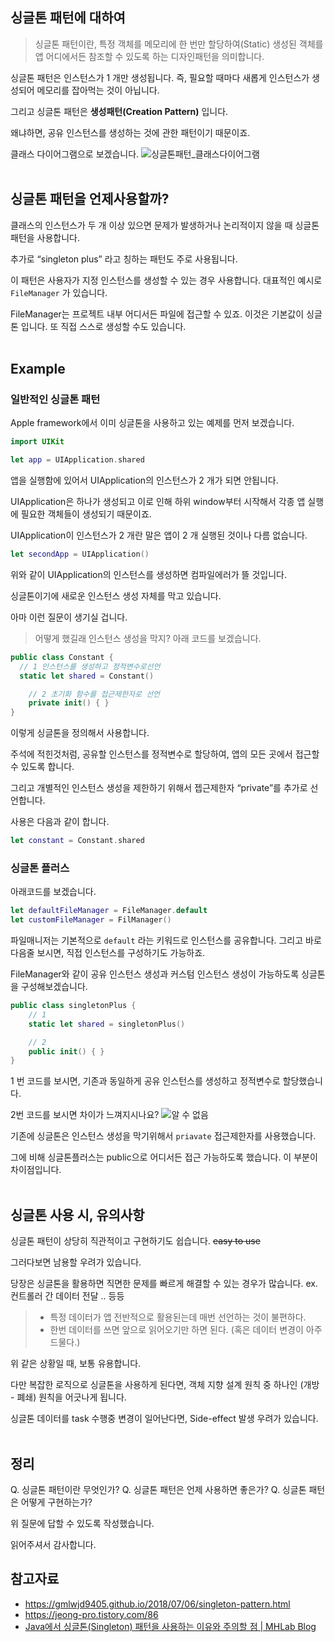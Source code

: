 ## 싱글톤 패턴에 대하여
> 싱글톤 패턴이란, 특정 객체를 메모리에 한 번만 할당하여(Static) 생성된 객체를 앱 어디에서든 참조할 수 있도록 하는 디자인패턴을 의미합니다.

싱글톤 패턴은 인스턴스가 1 개만 생성됩니다. 즉, 필요할 때마다 새롭게 인스턴스가 생성되어 메모리를 잡아먹는 것이 아닙니다.

그리고 싱글톤 패턴은 **생성패턴(Creation Pattern)** 입니다. 

왜냐하면, 공유 인스턴스를 생성하는 것에 관한 패턴이기 때문이죠.

클래스 다이어그램으로 보겠습니다.
![싱글톤패턴_클래스다이어그램](https://user-images.githubusercontent.com/65879950/130001590-5c17e943-0cb0-4492-8171-62e3fe19fdec.jpeg)
<br/><br/>


## 싱글톤 패턴을 언제사용할까?
클래스의 인스턴스가 두 개 이상 있으면 문제가 발생하거나 논리적이지 않을 때 싱글톤 패턴을 사용합니다.

추가로 “singleton plus” 라고 칭하는 패턴도 주로 사용됩니다.

이 패턴은 사용자가 지정 인스턴스를 생성할 수 있는 경우 사용합니다.
대표적인 예시로 `FileManager` 가 있습니다.

FileManager는 프로젝트 내부 어디서든 파일에 접근할 수 있죠. 이것은 기본값이 싱글톤 입니다. 또 직접 스스로 생성할 수도 있습니다.
<br/><br/>


## Example

### 일반적인 싱글톤 패턴

Apple framework에서 이미 싱글톤을 사용하고 있는 예제를 먼저 보겠습니다.
```swift
import UIKit

let app = UIApplication.shared
```

앱을 실행함에 있어서 UIApplication의 인스턴스가 2 개가 되면 안됩니다.

UIApplication은 하나가 생성되고 이로 인해 하위 window부터 시작해서 각종 앱 실행에 필요한 객체들이 생성되기 때문이죠.

UIApplication이 인스턴스가 2 개란 말은 앱이 2 개 실행된 것이나 다름 없습니다.
```swift
let secondApp = UIApplication()
```

위와 같이 UIApplication의 인스턴스를 생성하면 컴파일에러가 뜰 것입니다.

싱글톤이기에 새로운 인스턴스 생성 자체를 막고 있습니다.

아마 이런 질문이 생기실 겁니다.

> 어떻게 했길래 인스턴스 생성을 막지?
아래 코드를 보겠습니다.

```swift
public class Constant {
  // 1 인스턴스를 생성하고 정적변수로선언
  static let shared = Constant() 

	// 2 초기화 함수를 접근제한자로 선언
	private init() { }
}
```

이렇게 싱글톤을 정의해서 사용합니다.

주석에 적힌것처럼, 공유할 인스턴스를 정적변수로 할당하여, 앱의 모든 곳에서 접근할 수 있도록 합니다.

그리고 개별적인 인스턴스 생성을 제한하기 위해서 젭근제한자 “private”를 추가로 선언합니다.

사용은 다음과 같이 합니다.

```swift
let constant = Constant.shared
```

### 싱글톤 플러스
아래코드를 보겠습니다.

```swift
let defaultFileManager = FileManager.default
let customFileManager = FilManager()
```

파일매니저는 기본적으로 `default` 라는 키워드로 인스턴스를 공유합니다.
그리고 바로 다음줄 보시면, 직접 인스턴스를 구성하기도 가능하죠.

FileManager와 같이 공유 인스턴스 생성과 커스텀 인스턴스 생성이 가능하도록 싱글톤을 구성해보겠습니다.

```swift
public class singletonPlus {
	// 1
	static let shared = singletonPlus()

	// 2
	public init() { }
}
```

1 번 코드를 보시면, 기존과 동일하게 공유 인스턴스를 생성하고 정적변수로 할당했습니다.

2번 코드를 보시면 차이가 느껴지시나요?
![알 수 없음](https://user-images.githubusercontent.com/65879950/130001604-c1c3a0ef-68ba-44e9-80a2-242eb33814d1.jpg)

기존에 싱글톤은 인스턴스 생성을 막기위해서 `priavate` 접근제한자를 사용했습니다.

그에 비해 싱글톤플러스는 public으로 어디서든 접근 가능하도록 했습니다.
이 부분이 차이점입니다.
<br/><br/>


## 싱글톤 사용 시, 유의사항

싱글톤 패턴이 상당히 직관적이고 구현하기도 쉽습니다.
~~easy to use~~

그러다보면 남용할 우려가 있습니다. 

당장은 싱글톤을 활용하면 직면한 문제를 빠르게 해결할 수 있는 경우가 많습니다.
ex. 컨트롤러 간 데이터 전달 .. 등등

> - 특정 데이터가 앱 전반적으로 활용된는데 매번 선언하는 것이 불편하다.
> - 한번 데이터를 쓰면 앞으로 읽어오기만 하면 된다. (혹은 데이터 변경이 아주 드물다.)

위 같은 상황일 때, 보통 유용합니다.

다만 복잡한 로직으로 싱글톤을 사용하게 된다면,
객체 지향 설계 원칙 중 하나인 (개방 - 폐쇄) 원칙을 어긋나게 됩니다. 

싱글톤 데이터를 task 수행중 변경이 일어난다면, Side-effect 발생 우려가 있습니다.
<br/><br/>


## 정리
Q. 싱글톤 패턴이란 무엇인가?
Q. 싱글톤 패턴은 언제 사용하면 좋은가?
Q. 싱글톤 패턴은 어떻게 구현하는가?

위 질문에 답할 수 있도록 작성했습니다.


읽어주셔서 감사합니다.





## 참고자료
- https://gmlwjd9405.github.io/2018/07/06/singleton-pattern.html
- https://jeong-pro.tistory.com/86 
- [Java에서 싱글톤(Singleton) 패턴을 사용하는 이유와 주의할 점 | MHLab Blog](https://elfinlas.github.io/2019/09/23/java-singleton/)
